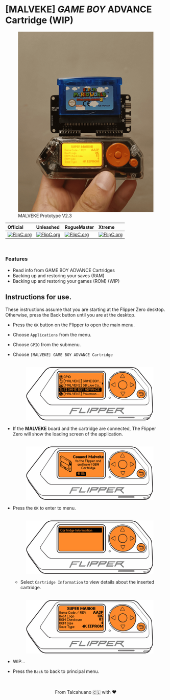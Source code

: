 # [MALVEKE] ***GAME BOY*** ADVANCE Cartridge (WIP)

<figure>
    <img src="./docs/images/proto.png" />
    <figcaption>MALVEKE Prototype V2.3</figcaption>
</figure>

<div align="center">

**Official** | **Unleashed** | **RogueMaster** | **Xtreme**
:- | :- | :- | :- 
[![FlipC.org](https://flipc.org/EstebanFuentealba/MALVEKE-Flipper-Zero/badge?root=flipper_companion_apps/malveke_gba_cartridge&branch=main)](https://flipc.org/EstebanFuentealba/MALVEKE-Flipper-Zero?root=flipper_companion_apps/malveke_gba_cartridge&branch=main)|[![FlipC.org](https://flipc.org/EstebanFuentealba/MALVEKE-Flipper-Zero/badge?root=flipper_companion_apps/malveke_gba_cartridge&branch=main&firmware=unleashed)](https://flipc.org/EstebanFuentealba/MALVEKE-Flipper-Zero?root=flipper_companion_apps/malveke_gba_cartridge&branch=main&firmware=unleashed)|[![FlipC.org](https://flipc.org/EstebanFuentealba/MALVEKE-Flipper-Zero/badge?root=flipper_companion_apps/malveke_gba_cartridge&branch=main&firmware=roguemaster)](https://flipc.org/EstebanFuentealba/MALVEKE-Flipper-Zero?root=flipper_companion_apps/malveke_gba_cartridge&branch=main&firmware=roguemaster)|[![FlipC.org](https://flipc.org/EstebanFuentealba/MALVEKE-Flipper-Zero/badge?root=flipper_companion_apps/malveke_gba_cartridge&branch=main&firmware=xtreme)](https://flipc.org/EstebanFuentealba/MALVEKE-Flipper-Zero?root=flipper_companion_apps/malveke_gba_cartridge&branch=main&firmware=xtreme)
</div>
<br>

### Features
- Read info from GAME BOY ADVANCE Cartridges
- Backing up and restoring your saves (RAM)
- Backing up and restoring your games (ROM) (WIP)



## Instructions for use.

These instructions assume that you are starting at the Flipper Zero desktop. Otherwise, press the Back button until you are at the desktop.

- Press the `OK` button on the Flipper to open the main menu.
- Choose `Applications` from the menu.
- Choose `GPIO` from the submenu.
- Choose `[MALVEKE] GAME BOY ADVANCE Cartridge`

    <p align='center'>
        <br />
        <img src="./docs/images/flipper-zero-flat-1.png" width="400" />
        <br />
    </p>

- If the **MALVEKE** board and the cartridge are connected, The Flipper Zero will show the loading screen of the application.

    <p align='center'>
        <br />
        <img src="./docs/images/flipper-zero-flat-2.png" width="400" />
        <br />
    </p>

- Press the `OK` to enter to menu.

    <p align='center'>
        <br />
        <img src="./docs/images/flipper-zero-flat-3.png" width="400" />
        <br />
    </p>
    
    - Select `Cartridge Information` to view details about the inserted cartridge.

    
    <p align='center'>
        <br />
        <img src="./docs/images/flipper-zero-flat-4.png" width="400" />
        <br />
    </p>

- WIP...
- Press the `Back` to back to principal menu.



<p align='center'>
<br />
<br />
From Talcahuano 🇨🇱 with ❤ 
</p>
